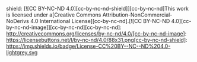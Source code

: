 shield: [![CC BY-NC-ND 4.0][cc-by-nc-nd-shield]][cc-by-nc-nd]This work is licensed under a[Creative Commons Attribution-NonCommercial-NoDerivs 4.0 International License][cc-by-nc-nd].[![CC BY-NC-ND 4.0][cc-by-nc-nd-image]][cc-by-nc-nd][cc-by-nc-nd]: http://creativecommons.org/licenses/by-nc-nd/4.0/[cc-by-nc-nd-image]: https://licensebuttons.net/l/by-nc-nd/4.0/88x31.png[cc-by-nc-nd-shield]: https://img.shields.io/badge/License-CC%20BY--NC--ND%204.0-lightgrey.svg
